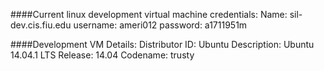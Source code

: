 ####Current linux development virtual machine credentials:
Name: sil-dev.cis.fiu.edu
username: ameri012
password: a1711951m

####Development VM Details:
Distributor ID:	Ubuntu
Description:	Ubuntu 14.04.1 LTS
Release:	14.04
Codename:	trusty
